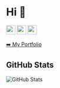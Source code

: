 <h1>Hi 👋</h1>
<p><a href="https://www.linkedin.com/in/roiacult"><img src="https://img.shields.io/badge/linkedin-%230077B5.svg?&style=for-the-badge&logo=linkedin&logoColor=white" height=25></a> <a href="https://www.instagram.com/djawed_benahmed/"><img src="https://img.shields.io/badge/instagram-%23E4405F.svg?&style=for-the-badge&logo=instagram&logoColor=white" height=25></a> <a href="https://medium.com/@djawedbenahmed"><img src="https://img.shields.io/badge/medium-%2312100E.svg?&style=for-the-badge&logo=medium&logoColor=white" height=25></a></p>
<p><a href="https://roiacult.github.io/portfolio/">➡️ My Portfolio</a></p>
<h2>GitHub Stats</h2>
<img src="https://github-readme-stats.vercel.app/api?username=roiacult&amp;show_icons=true" alt="GitHub Stats">
